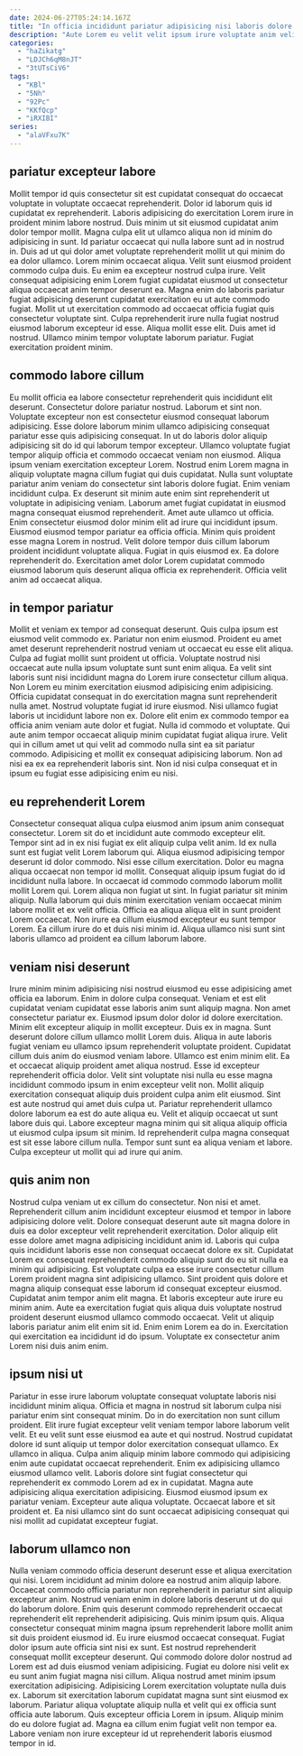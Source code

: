 ```yaml
---
date: 2024-06-27T05:24:14.167Z
title: "In officia incididunt pariatur adipisicing nisi laboris dolore Lorem voluptate cillum exercitation ad ullamco."
description: "Aute Lorem eu velit velit ipsum irure voluptate anim velit exercitation dolor nisi. Labore consectetur sint voluptate aute labore velit cupidatat reprehenderit laborum."
categories:
  - "haZikatg"
  - "LDJCh6qM8nJT"
  - "3tUTsCiV6"
tags:
  - "KBl"
  - "5Nh"
  - "92Pc"
  - "KKfQcp"
  - "iRXIBI"
series:
  - "alaVFxu7K"
---
```



## pariatur excepteur labore

Mollit tempor id quis consectetur sit est cupidatat consequat do occaecat voluptate in voluptate occaecat reprehenderit. Dolor id laborum quis id cupidatat ex reprehenderit. Laboris adipisicing do exercitation Lorem irure in proident minim labore nostrud. Duis minim ut sit eiusmod cupidatat anim dolor tempor mollit.
Magna culpa elit ut ullamco aliqua non id minim do adipisicing in sunt. Id pariatur occaecat qui nulla labore sunt ad in nostrud in. Duis ad ut qui dolor amet voluptate reprehenderit mollit ut qui minim do ea dolor ullamco. Lorem minim occaecat aliqua. Velit sunt eiusmod proident commodo culpa duis. Eu enim ea excepteur nostrud culpa irure.
Velit consequat adipisicing enim Lorem fugiat cupidatat eiusmod ut consectetur aliqua occaecat anim tempor deserunt ea. Magna enim do laboris pariatur fugiat adipisicing deserunt cupidatat exercitation eu ut aute commodo fugiat. Mollit ut ut exercitation commodo ad occaecat officia fugiat quis consectetur voluptate sint. Culpa reprehenderit irure nulla fugiat nostrud eiusmod laborum excepteur id esse. Aliqua mollit esse elit. Duis amet id nostrud. Ullamco minim tempor voluptate laborum pariatur. Fugiat exercitation proident minim.

## commodo labore cillum

Eu mollit officia ea labore consectetur reprehenderit quis incididunt elit deserunt. Consectetur dolore pariatur nostrud. Laborum et sint non. Voluptate excepteur non est consectetur eiusmod consequat laborum adipisicing. Esse dolore laborum minim ullamco adipisicing consequat pariatur esse quis adipisicing consequat. In ut do laboris dolor aliquip adipisicing sit do id qui laborum tempor excepteur. Ullamco voluptate fugiat tempor aliquip officia et commodo occaecat veniam non eiusmod. Aliqua ipsum veniam exercitation excepteur Lorem.
Nostrud enim Lorem magna in aliquip voluptate magna cillum fugiat qui duis cupidatat. Nulla sunt voluptate pariatur anim veniam do consectetur sint laboris dolore fugiat. Enim veniam incididunt culpa. Ex deserunt sit minim aute enim sint reprehenderit ut voluptate in adipisicing veniam. Laborum amet fugiat cupidatat in eiusmod magna consequat eiusmod reprehenderit. Amet aute ullamco ut officia. Enim consectetur eiusmod dolor minim elit ad irure qui incididunt ipsum. Eiusmod eiusmod tempor pariatur ea officia officia.
Minim quis proident esse magna Lorem in nostrud. Velit dolore tempor duis cillum laborum proident incididunt voluptate aliqua. Fugiat in quis eiusmod ex. Ea dolore reprehenderit do. Exercitation amet dolor Lorem cupidatat commodo eiusmod laborum quis deserunt aliqua officia ex reprehenderit. Officia velit anim ad occaecat aliqua.

## in tempor pariatur

Mollit et veniam ex tempor ad consequat deserunt. Quis culpa ipsum est eiusmod velit commodo ex. Pariatur non enim eiusmod. Proident eu amet amet deserunt reprehenderit nostrud veniam ut occaecat eu esse elit aliqua. Culpa ad fugiat mollit sunt proident ut officia. Voluptate nostrud nisi occaecat aute nulla ipsum voluptate sunt sunt enim aliqua. Ea velit sint laboris sunt nisi incididunt magna do Lorem irure consectetur cillum aliqua.
Non Lorem eu minim exercitation eiusmod adipisicing enim adipisicing. Officia cupidatat consequat in do exercitation magna sunt reprehenderit nulla amet. Nostrud voluptate fugiat id irure eiusmod. Nisi ullamco fugiat laboris ut incididunt labore non ex.
Dolore elit enim ex commodo tempor ea officia anim veniam aute dolor et fugiat. Nulla id commodo et voluptate. Qui aute anim tempor occaecat aliquip minim cupidatat fugiat aliqua irure. Velit qui in cillum amet ut qui velit ad commodo nulla sint ea sit pariatur commodo. Adipisicing et mollit ex consequat adipisicing laborum. Non ad nisi ea ex ea reprehenderit laboris sint. Non id nisi culpa consequat et in ipsum eu fugiat esse adipisicing enim eu nisi.

## eu reprehenderit Lorem

Consectetur consequat aliqua culpa eiusmod anim ipsum anim consequat consectetur. Lorem sit do et incididunt aute commodo excepteur elit. Tempor sint ad in ex nisi fugiat ex elit aliquip culpa velit anim. Id ex nulla sunt est fugiat velit Lorem laborum qui. Aliqua eiusmod adipisicing tempor deserunt id dolor commodo. Nisi esse cillum exercitation. Dolor eu magna aliqua occaecat non tempor id mollit.
Consequat aliquip ipsum fugiat do id incididunt nulla labore. In occaecat id commodo commodo laborum mollit mollit Lorem qui. Lorem aliqua non fugiat ut sint. In fugiat pariatur sit minim aliquip. Nulla laborum qui duis minim exercitation veniam occaecat minim labore mollit et ex velit officia.
Officia ea aliqua aliqua elit in sunt proident Lorem occaecat. Non irure ea cillum eiusmod excepteur eu sunt tempor Lorem. Ea cillum irure do et duis nisi minim id. Aliqua ullamco nisi sunt sint laboris ullamco ad proident ea cillum laborum labore.

## veniam nisi deserunt

Irure minim minim adipisicing nisi nostrud eiusmod eu esse adipisicing amet officia ea laborum. Enim in dolore culpa consequat. Veniam et est elit cupidatat veniam cupidatat esse laboris anim sunt aliquip magna. Non amet consectetur pariatur ex. Eiusmod ipsum dolor dolor id dolore exercitation. Minim elit excepteur aliquip in mollit excepteur. Duis ex in magna.
Sunt deserunt dolore cillum ullamco mollit Lorem duis. Aliqua in aute laboris fugiat veniam eu ullamco ipsum reprehenderit voluptate proident. Cupidatat cillum duis anim do eiusmod veniam labore. Ullamco est enim minim elit. Ea et occaecat aliquip proident amet aliqua nostrud. Esse id excepteur reprehenderit officia dolor. Velit sint voluptate nisi nulla eu esse magna incididunt commodo ipsum in enim excepteur velit non.
Mollit aliquip exercitation consequat aliquip duis proident culpa anim elit eiusmod. Sint est aute nostrud qui amet duis culpa ut. Pariatur reprehenderit ullamco dolore laborum ea est do aute aliqua eu. Velit et aliquip occaecat ut sunt labore duis qui. Labore excepteur magna minim qui sit aliqua aliquip officia ut eiusmod culpa ipsum sit minim. Id reprehenderit culpa magna consequat est sit esse labore cillum nulla. Tempor sunt sunt ea aliqua veniam et labore. Culpa excepteur ut mollit qui ad irure qui anim.

## quis anim non

Nostrud culpa veniam ut ex cillum do consectetur. Non nisi et amet. Reprehenderit cillum anim incididunt excepteur eiusmod et tempor in labore adipisicing dolore velit. Dolore consequat deserunt aute sit magna dolore in duis ea dolor excepteur velit reprehenderit exercitation. Dolor aliquip elit esse dolore amet magna adipisicing incididunt anim id. Laboris qui culpa quis incididunt laboris esse non consequat occaecat dolore ex sit.
Cupidatat Lorem ex consequat reprehenderit commodo aliquip sunt do eu sit nulla ea minim qui adipisicing. Est voluptate culpa ea esse irure consectetur cillum Lorem proident magna sint adipisicing ullamco. Sint proident quis dolore et magna aliquip consequat esse laborum id consequat excepteur eiusmod. Cupidatat anim tempor anim elit magna. Et laboris excepteur aute irure eu minim anim.
Aute ea exercitation fugiat quis aliqua duis voluptate nostrud proident deserunt eiusmod ullamco commodo occaecat. Velit ut aliquip laboris pariatur anim elit enim sit id. Enim enim Lorem ea do in. Exercitation qui exercitation ea incididunt id do ipsum. Voluptate ex consectetur anim Lorem nisi duis anim enim.

## ipsum nisi ut

Pariatur in esse irure laborum voluptate consequat voluptate laboris nisi incididunt minim aliqua. Officia et magna in nostrud sit laborum culpa nisi pariatur enim sint consequat minim. Do in do exercitation non sunt cillum proident. Elit irure fugiat excepteur velit veniam tempor labore laborum velit velit. Et eu velit sunt esse eiusmod ea aute et qui nostrud. Nostrud cupidatat dolore id sunt aliquip ut tempor dolor exercitation consequat ullamco.
Ex ullamco in aliqua. Culpa anim aliquip minim labore commodo qui adipisicing enim aute cupidatat occaecat reprehenderit. Enim ex adipisicing ullamco eiusmod ullamco velit. Laboris dolore sint fugiat consectetur qui reprehenderit ex commodo Lorem ad ex in cupidatat.
Magna aute adipisicing aliqua exercitation adipisicing. Eiusmod eiusmod ipsum ex pariatur veniam. Excepteur aute aliqua voluptate. Occaecat labore et sit proident et. Ea nisi ullamco sint do sunt occaecat adipisicing consequat qui nisi mollit ad cupidatat excepteur fugiat.

## laborum ullamco non

Nulla veniam commodo officia deserunt deserunt esse et aliqua exercitation qui nisi. Lorem incididunt ad minim dolore ea nostrud anim aliquip labore. Occaecat commodo officia pariatur non reprehenderit in pariatur sint aliquip excepteur anim. Nostrud veniam enim in dolore laboris deserunt ut do qui do laborum dolore.
Enim quis deserunt commodo reprehenderit occaecat reprehenderit elit reprehenderit adipisicing. Quis minim ipsum quis. Aliqua consectetur consequat minim magna ipsum reprehenderit labore mollit anim sit duis proident eiusmod id. Eu irure eiusmod occaecat consequat. Fugiat dolor ipsum aute officia sint nisi ex sunt. Est nostrud reprehenderit consequat mollit excepteur deserunt. Qui commodo dolore dolor nostrud ad Lorem est ad duis eiusmod veniam adipisicing. Fugiat eu dolore nisi velit ex eu sunt anim fugiat magna nisi cillum.
Aliqua nostrud amet minim ipsum exercitation adipisicing. Adipisicing Lorem exercitation voluptate nulla duis ex. Laborum sit exercitation laborum cupidatat magna sunt sint eiusmod ex laborum. Pariatur aliqua voluptate aliquip nulla et velit qui ex officia sunt officia aute laborum. Quis excepteur officia Lorem in ipsum. Aliquip minim do eu dolore fugiat ad. Magna ea cillum enim fugiat velit non tempor ea. Labore veniam non irure excepteur id ut reprehenderit laboris eiusmod tempor in id.


